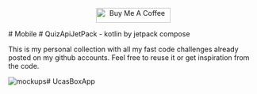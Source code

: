 <p align="center">
<a href="http://www.osamahillis.eb2a.com/?i=2" target="_blank"><img src="https://cdn.buymeacoffee.com/buttons/default-blue.png" alt="Buy Me A Coffee" style="height: 30px !important;width: 150px !important;" ></a>
</p>
# Mobile # QuizApiJetPack - kotlin by jetpack compose

This is my personal collection with all my fast code challenges already posted on my github accounts. Feel free to reuse it or get inspiration from the code.  

<img alt="mockups" src="C:\Users\ohill\AndroidStudioProjects\QuizApi JetPack\Assets\img.png"/># UcasBoxApp 
